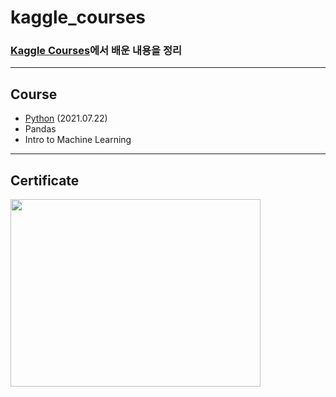 # kaggle_courses

### [Kaggle Courses](https://www.kaggle.com/learn)에서 배운 내용을 정리

---
## Course
- [Python](https://github.com/Jalbin1307/kaggle_courses/tree/main/Python) (2021.07.22)
- Pandas
- Intro to Machine Learning




---
## Certificate

<img src="https://user-images.githubusercontent.com/70004933/126608806-4a31943b-17b8-4add-a8e3-dea1aa81079b.png" width="400" height="300"/>
